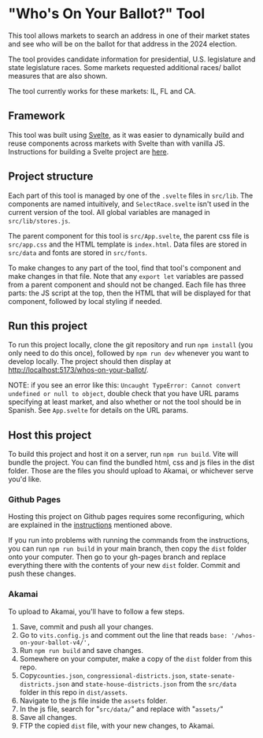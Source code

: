 # "Who's On Your Ballot?" Tool
This tool allows markets to search an address in one of their market states and see who will be on the ballot for that address in the 2024 election.

The tool provides candidate information for presidential, U.S. legislature and state legislature races. Some markets requested additional races/ 
ballot measures that are also shown.

The tool currently works for these markets: IL, FL and CA.

## Framework
This tool was built using [Svelte](https://svelte.dev/docs/introduction), as it was easier to dynamically build and reuse components across markets
with Svelte than with vanilla JS. Instructions for building a Svelte project are [here](https://docs.google.com/document/d/1a_Af9feHj_i9jnVzKkIgyufn9PhOcnAcRX-7IIzoIuE/edit?usp=sharing). 

## Project structure
Each part of this tool is managed by one of the `.svelte` files in `src/lib`. The components are named intuitively, and `SelectRace.svelte` isn't used in the current version of the tool. All global variables are managed in `src/lib/stores.js`.

The parent component for this tool is `src/App.svelte`, the parent css file is `src/app.css` and the HTML template is `index.html`. Data files are stored in `src/data` and fonts are stored in `src/fonts`.

To make changes to any part of the tool, find that tool's component and make changes in that file. Note that any `export let` variables are passed from a parent component and should not be changed. Each file has three parts: the JS script at the top, then the HTML that will be displayed for that component, followed by local styling if needed. 

## Run this project

To run this project locally, clone the git repository and run `npm install` (you only need to do this once), followed by `npm run dev` whenever you
want to develop locally. The project should then display at [http://localhost:5173/whos-on-your-ballot/](http://localhost:5173/whos-on-your-ballot/).

NOTE: if you see an error like this: `Uncaught TypeError: Cannot convert undefined or null to object`, double check that you have URL params specifying
at least market, and also whether or not the tool should be in Spanish. See `App.svelte` for details on the URL params.

## Host this project

To build this project and host it on a server, run `npm run build`. Vite will bundle the project. You can find the bundled html, css and js files in the
dist folder. Those are the files you should upload to Akamai, or whichever serve you'd like.

### Github Pages

Hosting this project on Github pages requires some reconfiguring, which are explained in the [instructions](https://docs.google.com/document/d/1a_Af9feHj_i9jnVzKkIgyufn9PhOcnAcRX-7IIzoIuE/edit?usp=sharing) mentioned above.

If you run into problems with running the commands from the instructions, you can run `npm run build` in your main branch, then copy the `dist` folder onto your computer. Then go to your gh-pages branch and replace everything there with the contents of your new `dist` folder. Commit and push these changes.

### Akamai

To upload to Akamai, you'll have to follow a few steps. 
1. Save, commit and push all your changes.
2. Go to `vits.config.js` and comment out the line that reads `base: '/whos-on-your-ballot-v4/',`
2. Run `npm run build` and save changes.
3. Somewhere on your computer, make a copy of the `dist` folder from this repo.
4. Copy`counties.json`, `congressional-districts.json`, `state-senate-districts.json` and `state-house-districts.json` from the `src/data` folder 
in this repo in `dist/assets`.
9. Navigate to the js file inside the `assets` folder.
10. In the js file, search for "`src/data/`" and replace with "`assets/`"
11. Save all changes.
12. FTP the copied `dist` file, with your new changes, to Akamai.
